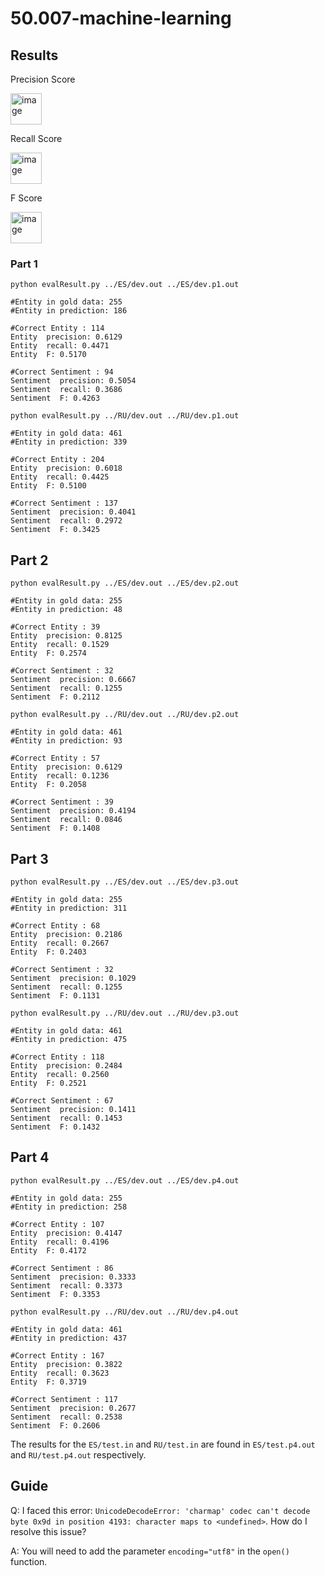 # 50.007-machine-learning

## Results

Precision Score

<img height="50" alt="image" src=https://user-images.githubusercontent.com/48685014/145745229-4d67a1e9-8fe6-466d-8b41-d88dbf80b9bd.png>

Recall Score

<img height="50" alt="image" src=https://user-images.githubusercontent.com/48685014/145745409-a0c56d14-7331-4baf-9997-882be230a00d.png>

F Score

<img height="50" alt="image" src=https://user-images.githubusercontent.com/48685014/145745475-d2c39aa7-7b65-4494-9912-ec5b19989342.png>

### Part 1
`python evalResult.py ../ES/dev.out ../ES/dev.p1.out`

```
#Entity in gold data: 255
#Entity in prediction: 186

#Correct Entity : 114
Entity  precision: 0.6129
Entity  recall: 0.4471
Entity  F: 0.5170

#Correct Sentiment : 94
Sentiment  precision: 0.5054
Sentiment  recall: 0.3686
Sentiment  F: 0.4263
```
`python evalResult.py ../RU/dev.out ../RU/dev.p1.out`

```
#Entity in gold data: 461
#Entity in prediction: 339

#Correct Entity : 204
Entity  precision: 0.6018
Entity  recall: 0.4425
Entity  F: 0.5100

#Correct Sentiment : 137
Sentiment  precision: 0.4041
Sentiment  recall: 0.2972
Sentiment  F: 0.3425
```

## Part 2
`python evalResult.py ../ES/dev.out ../ES/dev.p2.out`

```
#Entity in gold data: 255
#Entity in prediction: 48

#Correct Entity : 39
Entity  precision: 0.8125
Entity  recall: 0.1529
Entity  F: 0.2574

#Correct Sentiment : 32
Sentiment  precision: 0.6667
Sentiment  recall: 0.1255
Sentiment  F: 0.2112
```
`python evalResult.py ../RU/dev.out ../RU/dev.p2.out`

```
#Entity in gold data: 461
#Entity in prediction: 93

#Correct Entity : 57
Entity  precision: 0.6129
Entity  recall: 0.1236
Entity  F: 0.2058

#Correct Sentiment : 39
Sentiment  precision: 0.4194
Sentiment  recall: 0.0846
Sentiment  F: 0.1408
```

## Part 3
`python evalResult.py ../ES/dev.out ../ES/dev.p3.out`

```
#Entity in gold data: 255
#Entity in prediction: 311

#Correct Entity : 68
Entity  precision: 0.2186
Entity  recall: 0.2667
Entity  F: 0.2403

#Correct Sentiment : 32
Sentiment  precision: 0.1029
Sentiment  recall: 0.1255
Sentiment  F: 0.1131
```
`python evalResult.py ../RU/dev.out ../RU/dev.p3.out`

```
#Entity in gold data: 461
#Entity in prediction: 475

#Correct Entity : 118
Entity  precision: 0.2484
Entity  recall: 0.2560
Entity  F: 0.2521

#Correct Sentiment : 67
Sentiment  precision: 0.1411
Sentiment  recall: 0.1453
Sentiment  F: 0.1432
```

## Part 4
`python evalResult.py ../ES/dev.out ../ES/dev.p4.out`

```
#Entity in gold data: 255
#Entity in prediction: 258

#Correct Entity : 107
Entity  precision: 0.4147
Entity  recall: 0.4196
Entity  F: 0.4172

#Correct Sentiment : 86
Sentiment  precision: 0.3333
Sentiment  recall: 0.3373
Sentiment  F: 0.3353
```
`python evalResult.py ../RU/dev.out ../RU/dev.p4.out`

```
#Entity in gold data: 461
#Entity in prediction: 437

#Correct Entity : 167
Entity  precision: 0.3822
Entity  recall: 0.3623
Entity  F: 0.3719

#Correct Sentiment : 117
Sentiment  precision: 0.2677
Sentiment  recall: 0.2538
Sentiment  F: 0.2606
```

The results for the `ES/test.in` and `RU/test.in` are found in `ES/test.p4.out` and `RU/test.p4.out` respectively.

## Guide
Q: I faced this error: `UnicodeDecodeError: 'charmap' codec can't decode byte 0x9d in position 4193: character maps to <undefined>`. How do I resolve this issue?

A: You will need to add the parameter `encoding="utf8"` in the `open()` function.
